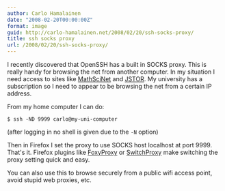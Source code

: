 ```yaml
---
author: Carlo Hamalainen
date: "2008-02-20T00:00:00Z"
format: image
guid: http://carlo-hamalainen.net/2008/02/20/ssh-socks-proxy/
title: ssh socks proxy
url: /2008/02/20/ssh-socks-proxy/
---
```

I recently discovered that OpenSSH has a built in SOCKS proxy. This is really handy for browsing the net from another computer. In my situation I need access to sites like [MathSciNet](http://www.ams.org/mathscinet/) and [JSTOR](http://www.jstor.org/). My university has a subscription so I need to appear to be browsing the net from a certain IP address.

From my home computer I can do:

```shell-session
$ ssh -ND 9999 carlo@my-uni-computer
```

(after logging in no shell is given due to the ``-N`` option)

Then in Firefox I set the proxy to use SOCKS host localhost at port 9999. That's it. Firefox plugins like [FoxyProxy](https://addons.mozilla.org/en-US/firefox/addon/2464) or [SwitchProxy](https://addons.mozilla.org/en-US/firefox/addon/125) make switching the proxy setting quick and easy.

You can also use this to browse securely from a public wifi access point, avoid stupid web proxies, etc.
